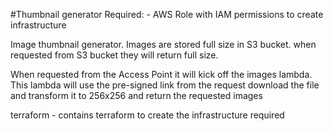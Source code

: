 #Thumbnail generator
Required:
	- AWS Role with IAM permissions to create infrastructure

Image thumbnail generator.
Images are stored full size in S3 bucket.
when requested from S3 bucket they will return full size.

When requested from the Access Point it will kick off the images lambda.
This lambda will use the pre-signed link from the request download the file and transform it to 256x256 and return the requested images

terraform - contains terraform to create the infrastructure required 

